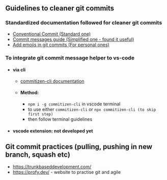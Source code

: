 ## Guidelines to cleaner git commits

### Standardized documentation followed for cleaner git commits
- [Conventional Commit (Standard one)](https://github.com/lppedd/idea-conventional-commit)
- [Commit messages guide (Simplified one - found it useful)](https://github.com/RomuloOliveira/commit-messages-guide?tab=readme-ov-file)
- [Add emojis in git commits (For personal ones)](https://github.com/carloscuesta/gitmoji)

### To integrate git commit message helper to vs-code
- #### via cli
  - [commitizen-cli documentation](https://github.com/andostronaut/commitizen-code)
  - #### Method:
    - `npm i -g commitizen-cli` in vscode terminal
    - to use either `commitizen-cli` or `npx commitizen-cli (to skip first step)`
    - then follow terminal guidelines
- #### vscode extension: not developed yet

## Git commit practices (pulling, pushing in new branch, squash etc)
- https://trunkbaseddevelopment.com/
- https://profy.dev/ - website to practise git and agile

